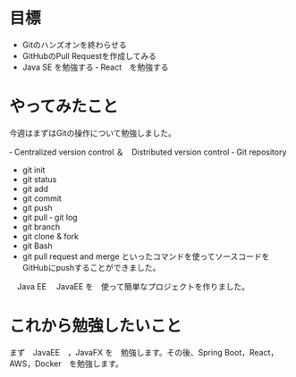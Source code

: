 # 目標

- Gitのハンズオンを終わらせる
- GitHubのPull Requestを作成してみる
- Java SE を勉強する
‐ React　を勉強する

# やってみたこと

今週はまずはGitの操作について勉強しました。  

‐ Centralized version control ＆　Distributed version control
‐ Git repository
- git init
- git status
- git add
- git commit
- git push
- git pull
‐ git log
- git branch
- git clone & fork
- git Bash
- git pull request and merge
といったコマンドを使ってソースコードをGitHubにpushすることができました。

　Java EE
　JavaEE を　使って簡単なプロジェクトを作りました。

# これから勉強したいこと

まず　JavaEE　，JavaFX を　勉強します。その後、Spring Boot，React，AWS，Docker　を勉強します。


